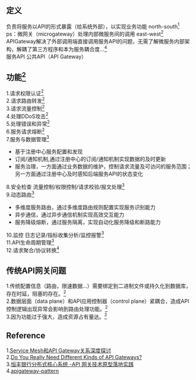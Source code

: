 ## 定义   
负责将服务以API的形式暴露（给系统外部），以实现业务功能  north-south[<sup>1</sup>](#refer)  
ps：微网关（microgateway）处理内部微服务间的调用 east-west[<sup>2</sup>](#refer)  
APIGateway解决了外部调用端直接调用服务API的问题，无需了解微服务内部架构，解耦了第三方程序和本为服务耦合度...[<sup>4</sup>](#refer)  
服务API  公共API（API Gateway）    
## 功能[<sup>2</sup>](#refer)     
1.请求权限认证[<sup>2</sup>](#refer)  
2.请求路由转发[<sup>2</sup>](#refer)  
3.请求流量控制[<sup>2</sup>](#refer)  
4.处理DDoS攻击[<sup>2</sup>](#refer)  
5.处理错误和异常[<sup>2</sup>](#refer)  
6.服务请求熔断[<sup>2</sup>](#refer)  
7.服务与数据管理[<sup>3</sup>](#refer)    
* 基于注册中心服务配置和发现  
* 订阅/通知机制,通过注册中心的订阅/通知机制实现数据的及时更新  
* 服务治理，一方面通过业务数据的维护，控制请求流量及可访问的服务范围；另一方面通过注册中心及时感知后端服务API的状态变化    

8.安全检查  流量控制/权限控制/请求校验/报文处理[<sup>3</sup>](#refer)      
9.动态路由[<sup>3</sup>](#refer)      
* 多维度服务路由，通过多维度路由规则配置实现服务识别能力  
* 异步通信，通过异步通信机制实现高效交互能力  
* 服务降级熔断，通过服务隔离，实现自动化服务降级和断路能力  

10.监控 日志记录/指标收集分析/监控报警[<sup>3</sup>](#refer)      
11.API生命周期管理[<sup>3</sup>](#refer)      
12.请求聚合/协议转换[<sup>4</sup>](#refer)    
## 传统API网关问题  
1.传统配置信息（路由，限速数据...）需要绑定到二进制文件或持久化到数据库，存在时延，阻塞的存在。[<sup>2</sup>](#refer)    
2.数据层面（data plane）和API应用控制器（control plane）紧耦合，造成API控制逻辑出现异常会影响到路由处理功能。[<sup>2</sup>](#refer)    
3.因为功能过于强大，造成资源占有量达。[<sup>2</sup>](#refer)   





















<div id="refer"></div>  

## Reference  
1.[Service Mesh和API Gateway关系深度探讨](https://mp.weixin.qq.com/s/XPJS1C121l5Wkpp7SQJfnQ)  
2.[Do You Really Need Different Kinds of API Gateways?](https://www.nginx.com/blog/do-you-really-need-different-kinds-of-api-gateways-hint-no/)  
3.[恒丰银行分布式核心系统 -API 网关技术原型落地实践](./resource/gateway/恒丰银行分布式核心系统_API网关技术原型落地实践.pdf)  
4.[apigateway-pattern](https://microservices.io/patterns/apigateway.html)   
